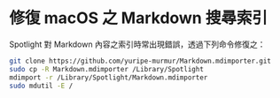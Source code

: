 # 修復 macOS 之 Markdown 搜尋索引

Spotlight 對 Markdown 內容之索引時常出現錯誤，透過下列命令修復之：

```bash
git clone https://github.com/yuripe-murmur/Markdown.mdimporter.git
sudo cp -R Markdown.mdimporter /Library/Spotlight
mdimport -r /Library/Spotlight/Markdown.mdimporter
sudo mdutil -E /
``` 
